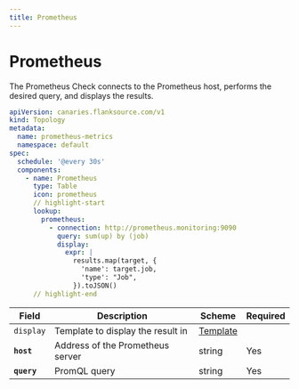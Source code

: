 ```yaml
---
title: Prometheus
---
```


# <Icon name="prometheus" /> Prometheus

The Prometheus Check connects to the Prometheus host, performs the desired query, and displays the results.

```yaml title="prometheus-check.yml"
apiVersion: canaries.flanksource.com/v1
kind: Topology
metadata:
  name: prometheus-metrics
  namespace: default
spec:
  schedule: '@every 30s'
  components:
    - name: Prometheus
      type: Table
      icon: prometheus
      // highlight-start
      lookup:
        prometheus:
          - connection: http://prometheus.monitoring:9090
            query: sum(up) by (job)
            display:
              expr: |
                results.map(target, {
                  'name': target.job,
                  'type': "Job",
                }).toJSON()
      // highlight-end
```

| Field       | Description                       | Scheme                                | Required |
| ----------- | --------------------------------- | ------------------------------------- | -------- |
| `display`   | Template to display the result in | [Template](../concepts/templating.md) |          |
| **`host`**  | Address of the Prometheus server  | string                                | Yes      |
| **`query`** | PromQL query                      | string                                | Yes      |
